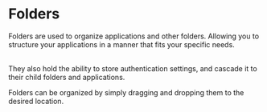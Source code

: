 # Folders

Folders are used to organize applications and other folders. Allowing you to structure your applications in a manner that fits your specific needs.

\
They also hold the ability to store authentication settings, and cascade it to their child folders and applications.

Folders can be organized by simply dragging and dropping them to the desired location.
